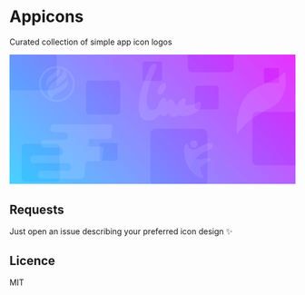 # Appicons
Curated collection of simple app icon logos

![banner](assets/banner.png)

## Requests

Just open an issue describing your preferred icon design :sparkles:

## Licence

MIT
